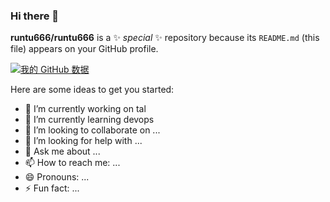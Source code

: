 ### Hi there 👋

**runtu666/runtu666** is a ✨ _special_ ✨ repository because its `README.md` (this file) appears on your GitHub profile.

[![我的 GitHub 数据](https://github-readme-stats.vercel.app/api?username=runtu666)]()

Here are some ideas to get you started:

- 🔭 I’m currently working on tal
- 🌱 I’m currently learning devops
- 👯 I’m looking to collaborate on ...
- 🤔 I’m looking for help with ...
- 💬 Ask me about ...
- 📫 How to reach me: ...
- 😄 Pronouns: ...
- ⚡ Fun fact: ...
